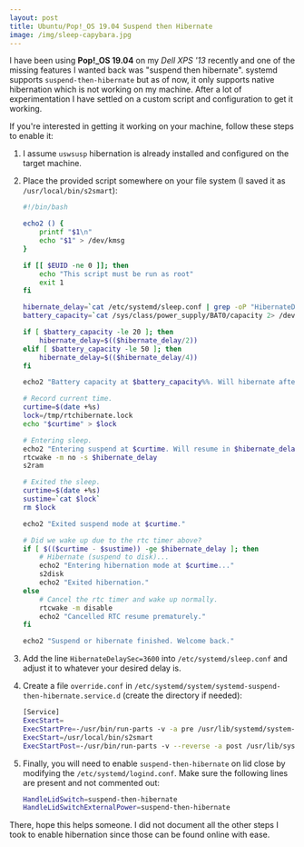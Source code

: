 ```yaml
---
layout: post
title: Ubuntu/Pop!_OS 19.04 Suspend then Hibernate
image: /img/sleep-capybara.jpg
---
```




I have been using **Pop!_OS 19.04** on my *Dell XPS '13* recently and one of the missing features I wanted back was "suspend then hibernate". systemd supports `suspend-then-hibernate` but as of now, it only supports native hibernation which is not working on my machine. After a lot of experimentation I have settled on a custom script and configuration to get it working.



If you're interested in getting it working on your machine, follow these steps to enable it:
1. I assume `uswsusp` hibernation is already installed and configured on the target machine.

2. Place the provided script somewhere on your file system (I saved it as `/usr/local/bin/s2smart`):

   ```bash
   #!/bin/bash
   
   echo2 () {
       printf "$1\n"
       echo "$1" > /dev/kmsg
   }
   
   if [[ $EUID -ne 0 ]]; then
       echo "This script must be run as root" 
       exit 1
   fi
   
   hibernate_delay=`cat /etc/systemd/sleep.conf | grep -oP "HibernateDelaySec=\K(\d+)" 2> /dev/null || echo 3600`
   battery_capacity=`cat /sys/class/power_supply/BAT0/capacity 2> /dev/null || echo 0`
   
   if [ $battery_capacity -le 20 ]; then
       hibernate_delay=$(($hibernate_delay/2))
   elif [ $battery_capacity -le 50 ]; then
       hibernate_delay=$(($hibernate_delay/4))
   fi
   
   echo2 "Battery capacity at $battery_capacity%%. Will hibernate after $hibernate_delay seconds."
   
   # Record current time.
   curtime=$(date +%s)
   lock=/tmp/rtchibernate.lock
   echo "$curtime" > $lock
   
   # Entering sleep.
   echo2 "Entering suspend at $curtime. Will resume in $hibernate_delay seconds."
   rtcwake -m no -s $hibernate_delay
   s2ram
   
   # Exited the sleep.
   curtime=$(date +%s)
   sustime=`cat $lock`
   rm $lock
   
   echo2 "Exited suspend mode at $curtime."
   
   # Did we wake up due to the rtc timer above?
   if [ $(($curtime - $sustime)) -ge $hibernate_delay ]; then
       # Hibernate (suspend to disk)...
       echo2 "Entering hibernation mode at $curtime..."
       s2disk
       echo2 "Exited hibernation."
   else
       # Cancel the rtc timer and wake up normally.
       rtcwake -m disable
       echo2 "Cancelled RTC resume prematurely."
   fi
   
   echo2 "Suspend or hibernate finished. Welcome back."
   ```

3. Add the line `HibernateDelaySec=3600` into `/etc/systemd/sleep.conf` and adjust it to whatever your desired delay is.

4. Create a file `override.conf` in `/etc/systemd/system/systemd-suspend-then-hibernate.service.d` (create the directory if needed):

   ```bash
   [Service]
   ExecStart=
   ExecStartPre=-/usr/bin/run-parts -v -a pre /usr/lib/systemd/system-sleep
   ExecStart=/usr/local/bin/s2smart
   ExecStartPost=-/usr/bin/run-parts -v --reverse -a post /usr/lib/systemd/system-sleep
   ```
5. Finally, you will need to enable `suspend-then-hibernate` on lid close by modifying the `/etc/systemd/logind.conf`. Make sure the following lines are present and not commented out:

   ```bash
   HandleLidSwitch=suspend-then-hibernate
   HandleLidSwitchExternalPower=suspend-then-hibernate
   ```

   

There, hope this helps someone. I did not document all the other steps I took to enable hibernation since those can be found online with ease.